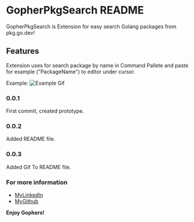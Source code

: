 # GopherPkgSearch README

GopherPkgSearch is Extension for easy search Golang packages from pkg.go.dev!

## Features

Extension uses for search package by name in Command Pallete and paste for example ("PackageName") to editor under cursor.

Example:
![Example Gif](https://github.com/KYCb2/GopherPkgSearchVsCode/resources/feature.gif)

<!-- TODO: Setup gif in github! -->
### 0.0.1

First commit, created prototype.

### 0.0.2

Added README file.

### 0.0.3

Added Gif To README file.

### For more information

* [MyLinkedIn](https://www.linkedin.com/in/nikita-kazeka-432a00211/)
* [MyGithub](https://github.com/KYCb2/GopherPkgSearchVsCode)

**Enjoy Gophers!**
